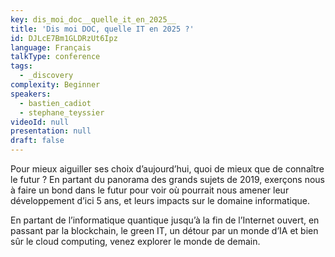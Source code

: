 ```yaml
---
key: dis_moi_doc__quelle_it_en_2025__
title: 'Dis moi DOC, quelle IT en 2025 ?'
id: DJLcE7Bm1GLDRzUt6Ipz
language: Français
talkType: conference
tags:
  - _discovery
complexity: Beginner
speakers:
  - bastien_cadiot
  - stephane_teyssier
videoId: null
presentation: null
draft: false
---
```

Pour mieux aiguiller ses choix d’aujourd’hui, quoi de mieux que de connaître le futur ? En partant du panorama des grands sujets de 2019, exerçons nous à faire un bond dans le futur pour voir où pourrait nous amener leur développement d’ici 5 ans, et leurs impacts sur le domaine informatique.

En partant de l’informatique quantique jusqu’à la fin de l’Internet ouvert, en passant par la blockchain, le green IT, un détour par un monde d’IA et bien sûr le cloud computing, venez explorer le monde de demain.
